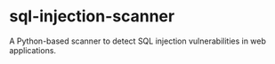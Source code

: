 # sql-injection-scanner
A Python-based scanner to detect SQL injection vulnerabilities in web applications.
